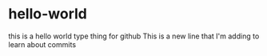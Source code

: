 # hello-world
this is a hello world type thing for github
This is a new line that I'm adding to learn about commits
